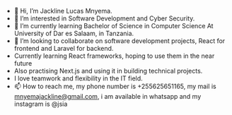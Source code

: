 - 👋 Hi, I’m Jackline Lucas Mnyema.
- 👀 I’m interested in Software Development and Cyber Security.
- 🌱 I’m currently learning Bachelor of Science in Computer Science At University of Dar es Salaam, in Tanzania.
- 💞️ I’m looking to collaborate on software development projects, React for frontend and Laravel for backend.
- Currently learning React frameworks, hoping to use them in the near future
- Also practising Next.js and using it in building technical projects.
- I love teamwork and flexibility in the IT field.
- 📫 How to reach me, my phone number is +255625651165, my mail is mnyemajackline@gmail.com, i am available in whatsapp and my instagram is @jsia

<!---
Mnyema/Mnyema is a ✨ special ✨ repository because its `README.md` (this file) appears on your GitHub profile.
You can click the Preview link to take a look at your changes.
--->
